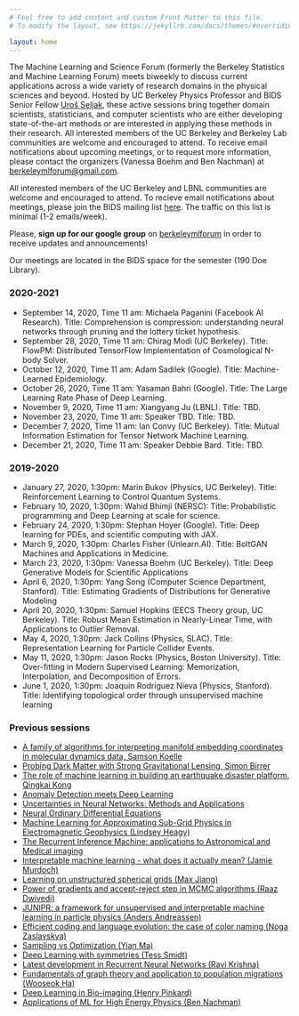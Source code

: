 ```yaml
---
# Feel free to add content and custom Front Matter to this file.
# To modify the layout, see https://jekyllrb.com/docs/themes/#overriding-theme-defaults

layout: home
---
```


The Machine Learning and Science Forum (formerly the Berkeley Statistics and Machine Learning Forum) meets biweekly to discuss current applications across a wide variety of research domains in the physical sciences and beyond. Hosted by UC Berkeley Physics Professor and BIDS Senior Fellow [Uroš Seljak](https://bids.berkeley.edu/people/uros-seljak), these active sessions bring together domain scientists, statisticians, and computer scientists who are either developing state-of-the-art methods or are interested in applying these methods in their research. All interested members of the UC Berkeley and Berkeley Lab communities are welcome and encouraged to attend. To receive email notifications about upcoming meetings, or to request more information, please contact the organizers (Vanessa Boehm and Ben Nachman) at [berkeleymlforum@gmail.com](mailto:berkeleymlforum@gmail.com).

<!--The Berkeley Statistics and Machine Learning Forum meets biweekly to discuss current applications across a wide variety of research domains and software methodologies. Hosted by UC Berkeley Physics Professor and BIDS Senior Fellow [Uroš Seljak](https://bids.berkeley.edu/people/uros-seljak), these active
sessions bring together domain scientists, statisticians and computer scientists
who are either developing state-of-the-art methods or are interested in applying
these methods in their research. Practical questions about the meetings can be
directed to BIDS Data Science Fellow [François Lanusse](https://bids.berkeley.edu/people/fran%C3%A7ois-lanusse). -->

All interested members of the UC Berkeley and LBNL communities are welcome and
encouraged to attend.  To recieve email notifications about meetings, please join the BIDS mailing list [here](https://bids.berkeley.edu/join-bids-mailing-list).  The traffic on this list is minimal (1-2 emails/week).

<!--To receive email notifications about the meetings and upvote papers for discussion
please register [here](https://www.benty-fields.com/register) and join the
[Berkeley Statistics and Machine Learning Forum](https://www.benty-fields.com/manage_jc?groupid=191). -->

Please, **sign up for our google group** on [berkeleymlforum](https://groups.google.com/forum/#!forum/berkeleymlforum) in order to receive updates and announcements!

Our meetings are located in the BIDS space for the semester (190 Doe Library).

### 2020-2021

  - September 14, 2020, Time 11 am:  Michaela Paganini (Facebook AI Research).  Title: Comprehension is compression: understanding neural networks through pruning and the lottery ticket hypothesis.
  - September 28, 2020, Time 11 am: Chirag Modi (UC Berkeley). Title: FlowPM: Distributed TensorFlow Implementation of Cosmological N-body Solver.
  - October 12, 2020, Time 11 am: Adam Sadilek (Google).  Title: Machine-Learned Epidemiology.
  - October 26, 2020, Time 11 am: Yasaman Bahri (Google).  Title: The Large Learning Rate Phase of Deep Learning.
  - November 9, 2020, Time 11 am: Xiangyang Ju (LBNL). Title: TBD.
  - November 23, 2020, Time 11 am: Speaker TBD.  Title: TBD.
  - December 7, 2020, Time 11 am: Ian Convy (UC Berkeley).  Title: Mutual Information Estimation for Tensor Network Machine Learning.
  - December 21, 2020, Time 11 am: Speaker Debbie Bard.  Title: TBD.

### 2019-2020

  - January 27, 2020, 1:30pm: Marin Bukov (Physics, UC Berkeley).  Title: Reinforcement Learning to Control Quantum Systems.
  - February 10, 2020, 1:30pm: Wahid Bhimji (NERSC): Title: Probabilistic programming and Deep Learning at scale for science.
  - February 24, 2020, 1:30pm: Stephan Hoyer (Google). Title: Deep learning for PDEs, and scientific computing with JAX.
  - March 9, 2020, 1:30pm: Charles Fisher (Unlearn.AI). Title: BoltGAN Machines and Applications in Medicine.
  - March 23, 2020, 1:30pm: Vanessa Boehm (UC Berkeley). Title: Deep Generative Models for Scientific Applications
  - April 6, 2020, 1:30pm: Yang Song (Computer Science Department, Stanford). Title: Estimating Gradients of Distributions for Generative Modeling
  - April 20, 2020, 1:30pm: Samuel Hopkins (EECS Theory group, UC Berkeley).  Title: Robust Mean Estimation in Nearly-Linear Time, with Applications to Outlier Removal.
  - May 4, 2020, 1:30pm: Jack Collins (Physics, SLAC).  Title: Representation Learning for Particle Collider Events.
  - May 11, 2020, 1:30pm: Jason Rocks (Physics, Boston University).  Title: Over-fitting in Modern Supervised Learning: Memorization, Interpolation, and Decomposition of Errors.
  - June 1, 2020, 1:30pm: Joaquin Rodriguez Nieva (Physics, Stanford). Title: Identifying topological order through unsupervised machine learning
  
  

### Previous sessions

  - [A family of algorithms for interpreting manifold embedding coordinates in molecular dynamics data, Samson Koelle](https://bids.berkeley.edu/events/bsmlf-2019-1216)
  - [Probing Dark Matter with Strong Gravitational Lensing, Simon Birrer](https://bids.berkeley.edu/events/bsmlf-2019-1202)
  - [The role of machine learning in building an earthquake disaster platform, Qingkai Kong](https://bids.berkeley.edu/events/bsmlf-2019-1118)
  - [Anomaly Detection meets Deep Learning](https://bids.berkeley.edu/events/bsmlf-2019-1104)
  - [Uncertainties in Neural Networks: Methods and Applications](https://bids.berkeley.edu/events/bsmlf-2019-1021)
  - [Neural Ordinary Differential Equations](https://bids.berkeley.edu/events/bsmlf-2019-1007)
  - [Machine Learning for Approximating Sub-Grid Physics in Electromagnetic Geophysics (Lindsey Heagy)](https://bids.berkeley.edu/events/bsmlf-2019-0923)
  - [The Recurrent Inference Machine: applications to Astronomical and Medical imaging](https://bids.berkeley.edu/events/bsmlf-2019-0909)
  - [Interpretable machine learning - what does it actually mean? (Jamie Murdoch)](https://bids.berkeley.edu/events/smldg-2019-0415)
  - [Learning on unstructured spherical grids (Max Jiang)](https://bids.berkeley.edu/events/smldg-2019-0401)
  - [Power of gradients and accept-reject step in MCMC algorithms (Raaz Dwivedi)](https://bids.berkeley.edu/events/smldg-2019-0318)
  - [JUNIPR: a framework for unsupervised and interpretable machine learning in particle physics (Anders Andreassen)](https://bids.berkeley.edu/events/smldg-2019-0304)
  - [Efficient coding and language evolution: the case of color naming (Noga Zaslavskya)](https://bids.berkeley.edu/events/smldg-2019-0204)
  - [Sampling vs Optimization (Yian Ma)](https://bids.berkeley.edu/events/smldg-2018-1210)
  - [Deep Learning with symmetries (Tess Smidt)](https://bids.berkeley.edu/events/smldg-2018-1126)
  - [Latest development in Recurrent Neural Networks (Ravi Krishna)](https://bids.berkeley.edu/events/smldg-2018-1015)
  - [Fundamentals of graph theory and application to population migrations (Wooseok Ha)](https://bids.berkeley.edu/events/smldg-2018-1008)
  - [Deep Learning in Bio-imaging (Henry Pinkard)](https://bids.berkeley.edu/events/smldg-2018-1001)
  - [Applications of ML for High Energy Physics (Ben Nachman)](https://bids.berkeley.edu/events/smldg-2018-0924)

